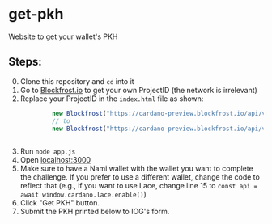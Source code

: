 # get-pkh

Website to get your wallet's PKH 

## Steps:

0. Clone this repository and `cd` into it
1. Go to [Blockfrost.io](blockfrost.io) to get your own ProjectID (the network is irrelevant)
2. Replace your ProjectID in the `index.html` file as shown:
```js
            new Blockfrost("https://cardano-preview.blockfrost.io/api/v0", "<ProjectID>"),
            // to
            new Blockfrost("https://cardano-preview.blockfrost.io/api/v0", "preview0123abc456def"),
            
```
3. Run `node app.js`
4. Open [localhost:3000](http://localhost:3000)
5. Make sure to have a Nami wallet with the wallet you want to complete the challenge. If you prefer to use a different wallet, change the code to reflect that (e.g., if you want to use Lace, change line 15 to `const api = await window.cardano.lace.enable()`)
6. Click "Get PKH" button.
7. Submit the PKH printed below to IOG's form.